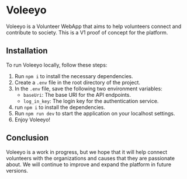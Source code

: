 # Voleeyo

Voleeyo is a Volunteer WebApp that aims to help volunteers connect and contribute to society. This is a V1 proof of concept for the platform.

## Installation

To run Voleeyo locally, follow these steps:

1. Run `npm i` to install the necessary dependencies.
2. Create a `.env` file in the root directory of the project.
3. In the `.env` file, save the following two environment variables:
    - `baseUri`: The base URI for the API endpoints.
    - `log_in_key`: The login key for the authentication service.
4. run `npm i` to install the dependencies.
4. Run `npm run dev` to start the application on your localhost settings.
5. Enjoy Voleeyo!

## Conclusion

Voleeyo is a work in progress, but we hope that it will help connect volunteers with the organizations and causes that they are passionate about. We will continue to improve and expand the platform in future versions.
